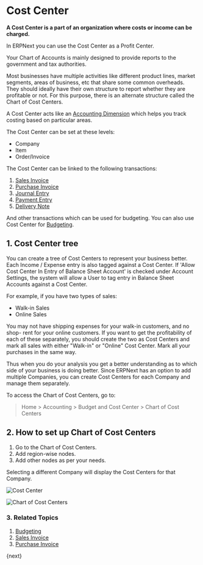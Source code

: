 <!-- add-breadcrumbs -->
# Cost Center

**A Cost Center is a part of an organization where costs or income can be charged.**

In ERPNext you can use the Cost Center as a Profit Center.

Your Chart of Accounts is mainly designed to provide reports to the government and tax authorities.

Most businesses have multiple activities like different product lines, market segments, areas of business, etc that share some common overheads. They should ideally have their own structure to report whether they
are profitable or not. For this purpose, there is an alternate structure called the Chart of Cost Centers.

A Cost Center acts like an [Accounting Dimension](/docs/v13/user/manual/en/accounts/accounting-dimensions) which helps you track costing based on particular areas.

The Cost Center can be set at these levels:

* Company
* Item
* Order/Invoice

The Cost Center can be linked to the following transactions:

1. [Sales Invoice](/docs/v13/user/manual/en/accounts/sales-invoice)
1. [Purchase Invoice](/docs/v13/user/manual/en/accounts/purchase-invoice)
1. [Journal Entry](/docs/v13/user/manual/en/accounts/journal-entry)
1. [Payment Entry](/docs/v13/user/manual/en/accounts/payment-entry)
1. [Delivery Note](/docs/v13/user/manual/en/stock/delivery-note)

And other transactions which can be used for budgeting. You can also use Cost Center for [Budgeting](/docs/v13/user/manual/en/accounts/budgeting).

## 1. Cost Center tree

You can create a tree of Cost Centers to represent your business better. Each
Income / Expense entry is also tagged against a Cost Center. If 'Allow Cost Center In Entry of Balance Sheet Account' is checked under Account Settings, the system will allow a User to tag entry in Balance Sheet Accounts against a Cost Center.

For example, if you have two types of sales:

 * Walk-in Sales
 * Online Sales

You may not have shipping expenses for your walk-in customers, and no shop-
rent for your online customers. If you want to get the profitability of each
of these separately, you should create the two as Cost Centers and mark all
sales with either "Walk-in" or "Online" Cost Center. Mark all your purchases in the
same way.

Thus when you do your analysis you get a better understanding as to which side
of your business is doing better. Since ERPNext has an option to add multiple
Companies, you can create Cost Centers for each Company and manage them
separately.

To access the Chart of Cost Centers, go to:
> Home > Accounting > Budget and Cost Center > Chart of Cost Centers

## 2. How to set up Chart of Cost Centers
1. Go to the Chart of Cost Centers.
1. Add region-wise nodes.
1. Add other nodes as per your needs.

Selecting a different Company will display the Cost Centers for that Company.

<img class="screenshot" alt="Cost Center" src="{{docs_base_url}}/v13/assets/img/accounts/chart-of-cost-center.png">

![Chart of Cost Centers](/docs/v13/assets/img/accounts/company-master.png)


### 3. Related Topics
1. [Budgeting](/docs/v13/user/manual/en/accounts/budgeting)
1. [Sales Invoice](/docs/v13/user/manual/en/accounts/sales-invoice)
1. [Purchase Invoice](/docs/v13/user/manual/en/accounts/purchase-invoice)

{next}
